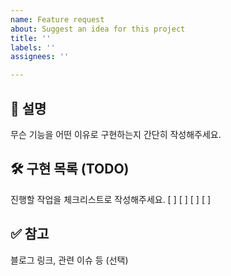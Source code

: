 ```yaml
---
name: Feature request
about: Suggest an idea for this project
title: ''
labels: ''
assignees: ''

---
```


## 📌 설명
무슨 기능을 어떤 이유로 구현하는지 간단히 작성해주세요.

## 🛠️ 구현 목록 (TODO)
진행할 작업을 체크리스트로 작성해주세요.
[ ]
[ ]
[ ]
[ ]

## ✅ 참고
블로그 링크, 관련 이슈 등 (선택)
